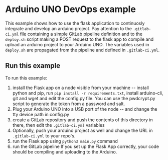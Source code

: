 # Arduino UNO DevOps example
This example shows how to use the flask application to continuosly integrate and develop an arduino project. Pay attention to the `.gitlab-ci.yml` file containing a simple GitLab pipeline definition and to the `deploy.sh` script making a POST request to the flask app to compile and upload an arduino project to your Arduino UNO. The variables used in `deploy.sh` are propagated from the pipeline and defined in `.gitlab-ci.yml`.

## Run this example
To run this example:
1. install the Flask app on a node visible from your machine -- install python and pip, run `pip install -r requirements.txt`, install arduino-cli, git and wget and edit the config.py file. You can use the pwdcrypt.py script to generate the token from a password and salt.
2. Plug your Arduino UNO into a USB port of the node -- and change the tty device path in config.py
2. create a GitLab repository and push the contents of this directory in there, then edit the `.gitlab-ci.yml` variables
2. Optionally, push your arduino project as well and change the URL in `.gitlab-ci.yml` to your repo's.
3. run the Flask app using `python3 main.py` command
3. run the GitLab pipeline
If you set up the Flask App correctly, your code should be compiling and uploading to the Arduino. 